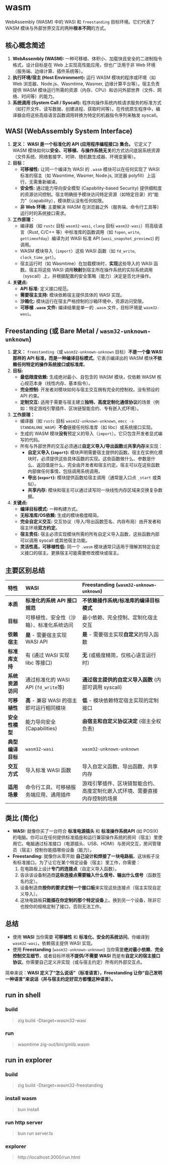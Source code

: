 # wasm

WebAssembly (WASM) 中的 WASI 和 `freestanding` 目标环境。它们代表了 WASM 模块与外部世界交互的两种**根本不同**的方式。

## 核心概念简述

1.  **WebAssembly (WASM):** 一种可移植、体积小、加载快且安全的二进制指令格式，设计目标是在 Web 上实现高性能应用，但也广泛用于非 Web 环境（服务端、边缘计算、插件系统等）。
2.  **执行环境/宿主 (Host Environment):** 运行 WASM 模块的程序或环境（如 Web 浏览器、Node.js、Wasmtime, Wasmer, 边缘计算平台等）。宿主负责提供 WASM 模块运行所需的资源（内存、CPU）和访问外部世界（文件、网络、时间等）的能力。
3.  **系统调用 (System Call / Syscall):** 程序向操作系统内核请求服务的标准方式（如打开文件、读写数据、创建进程、获取时间等）。在传统原生程序中，编译器会将这些高级语言函数调用转换为特定的机器指令序列来触发 syscall。

## WASI (WebAssembly System Interface)

1.  **定义：** **WASI 是一个标准化的 API (应用程序编程接口) 集合。** 它定义了 WASM 模块如何以**安全、可移植、与操作系统无关**的方式访问底层系统资源（文件系统、网络套接字、时钟、随机数生成器、环境变量等）。
2.  **目标：**
    *   **可移植性:** 让同一个编译为 WASI 的 `.wasm` 模块可以在任何实现了 WASI 标准的宿主（如 Wasmtime, Wasmer, Node.js, 浏览器 polyfill）上运行，无需重新编译。
    *   **安全性:** 通过能力导向安全模型 (Capability-based Security) 提供细粒度的资源访问控制。宿主明确授予模块访问特定资源（如特定目录）的“能力”（capability），模块默认没有任何权限。
    *   **非 Web 环境:** 主要解决 WASM 在浏览器之外（服务端、命令行工具等）运行时的系统接口需求。
3.  **工作原理：**
    *   编译器（如 `rustc` 目标 `wasm32-wasi`, `clang` 目标 `wasm32-wasi`）将高级语言（Rust, C/C++ 等）中标准库的函数调用（如 `fopen`, `write`, `gettimeofday`）编译为对 WASI 标准 API (`wasi_snapshot_preview1`) 的调用。
    *   WASM 模块导入（`import`）这些 WASI 函数（如 `fd_write`, `clock_time_get`）。
    *   宿主运行时（如 Wasmtime）在加载模块时，**实现**这些导入的 WASI 函数。宿主将这些 WASI 调用**映射**到宿主所在操作系统的实际系统调用（syscall）上，并根据配置的安全策略（能力）决定是否允许操作。
4.  **关键点:**
    *   **API 标准:** 定义接口规范。
    *   **需要宿主支持:** 模块依赖宿主提供具体的 WASI 实现。
    *   **沙箱化:** 模块运行在宿主严格控制的沙箱环境中，资源访问受限。
    *   **可移植 `.wasm` 文件:** 编译结果是单一的 `.wasm` 文件，目标环境是 `wasm32-wasi`。

## Freestanding (或 Bare Metal / `wasm32-unknown-unknown`)

1.  **定义：** `freestanding`（或 `wasm32-unknown-unknown` 目标）**不是一个像 WASI 那样的 API 标准，而是一种编译目标模式**。它表示编译出的 WASM 模块**不依赖任何特定的操作系统接口或标准库**。
2.  **目标:**
    *   **最低限度依赖:** 生成绝对最小、自包含的 WASM 模块，仅依赖 WASM 核心规范本身（线性内存、基本指令）。
    *   **完全控制:** 开发者对模块如何与宿主交互拥有完全的控制权。没有预设的 API 约束。
    *   **定制交互:** 适用于需要与宿主建立**独特、高度定制化通信协议**的场景（例如：特定游戏引擎插件、区块链智能合约、专有嵌入式环境）。
3.  **工作原理：**
    *   编译器（如 `rustc` 目标 `wasm32-unknown-unknown`, `emcc -s STANDALONE_WASM`）**不会**链接任何标准库（如 libc）或系统接口实现。
    *   生成的 WASM 模块**没有**预定义的导入（`import`）。它只包含开发者显式编写的代码。
    *   所有与外部世界的交互必须通过**自定义导入/导出函数**或**共享内存**来实现：
        *   **自定义导入 (`import`):** 模块声明需要宿主提供的函数。宿主在实例化模块时，必须提供这些具体函数的实现。这些函数做什么、参数是什么、返回值是什么，完全由开发者和宿主约定。宿主可以在这些函数内部做任何事情，包括调用系统调用。
        *   **导出 (`export`):** 模块提供函数给宿主调用（通常是入口点 `_start` 或类似）。
        *   **共享内存:** 模块和宿主可以通过读写同一块线性内存区域来交换复杂数据。
4.  **关键点:**
    *   **编译目标模式:** 一种构建方式。
    *   **无标准库/OS依赖:** 生成的模块极度精简。
    *   **完全自定义交互:** 交互协议（导入/导出函数签名、内存布局）由开发者和宿主环境**双方约定**。
    *   **宿主责任:** 宿主必须实现模块所需的所有自定义导入函数，这些函数内部可以调用 syscall 或其他宿主功能。
    *   **灵活性高，可移植性低:** 同一个 `.wasm` 模块通常只适用于理解其特定自定义接口的宿主。更换宿主可能需要修改模块或宿主。

## 主要区别总结

| 特性             | WASI                                      | Freestanding (`wasm32-unknown-unknown`)            |
| :--------------- | :---------------------------------------- | :------------------------------------------------- |
| **本质**         | **标准化的系统 API 接口规范**             | **不依赖操作系统/标准库的编译目标模式**            |
| **目标**         | 可移植性、安全性（沙箱）、标准化系统访问  | 最小依赖、完全控制、定制化宿主交互                 |
| **依赖宿主**     | **是** - 需要宿主实现 WASI API            | **是** - 需要宿主实现**自定义**的导入函数          |
| **标准库支持**   | 有 (通过 WASI 实现 libc 等接口)           | **无** (或极度精简，仅核心语言运行时)             |
| **系统资源访问** | 通过标准化的 WASI API (`fd_write`等)      | **通过宿主提供的自定义导入函数** (内部可调用 syscall) |
| **可移植性**     | **高** - 兼容 WASI 的宿主即可运行相同模块 | **低** - 模块依赖特定宿主实现的定制接口            |
| **安全性模型**   | 能力导向安全 (Capabilities)               | **由宿主和自定义协议决定** (宿主全权负责)          |
| **典型编译目标** | `wasm32-wasi`                             | `wasm32-unknown-unknown`                           |
| **交互方式**     | 导入标准 WASI 函数                        | 导入自定义函数、导出函数、共享内存                 |
| **适用场景**     | 命令行工具、可移植服务端应用、通用插件    | 游戏引擎插件、区块链智能合约、高度定制化嵌入式环境、需要直接内存控制的场景 |


## 类比 (简化)

*   **WASI:** 就像你买了一台符合 **标准电源插头** 和 **标准操作系统API** (如 POSIX) 的电脑。你可以在任何提供标准插座和运行兼容操作系统的房间（宿主）里使用它。电脑通过标准接口（电源插头、USB、HDMI）与房间交互，房间管理员（宿主）控制你能插哪些设备（能力）。
*   **Freestanding:** 就像你从零开始 **自己设计和焊接了一块电路板**。这块板子没有标准接口。为了让它在某个特定设备（宿主）里工作，你需要：
    1.  在电路板上设计**专门的连接点**（自定义导入函数）。
    2.  告诉该设备制造商**这些连接点需要输入什么信号、输出什么信号**（函数签名约定）。
    3.  设备制造商**按你的要求定制一个接口板**来实现这些连接点（宿主实现自定义导入）。
    4.  这块电路板**只能插在你定制的那个特定设备**上。换到另一个设备，除非它也按你的规格定制了接口，否则无法工作。

## 总结

*   使用 **WASI** 当你需要 **可移植性** 和 **标准化、安全的系统访问**。你编译到 `wasm32-wasi`，依赖宿主提供 WASI 实现。
*   使用 **Freestanding** (`wasm32-unknown-unknown`) 当你需要**绝对最小依赖**、**完全控制交互细节**，或者目标环境**不提供/不需要 WASI** 而是有**自定义的宿主接口协议**。你需要自己定义并实现（或与宿主约定）所有的外部交互点。

简单来说：**WASI 定义了“怎么说话”（标准语言），Freestanding 让你“自己发明一种语言”来说话（并与宿主约定好双方都懂这种语言）。**

## run in shell

### build

> zig build -Dtarget=wasm32-wasi

### run

> wasmtime zig-out/bin/gmlib.wasm

## run in explorer

### build

> zig build -Dtarget=wasm32-freestanding

### install wasm

> bun install

### run http server

> bun run server.ts

### explorer

> http://localhost:3000/run.html
